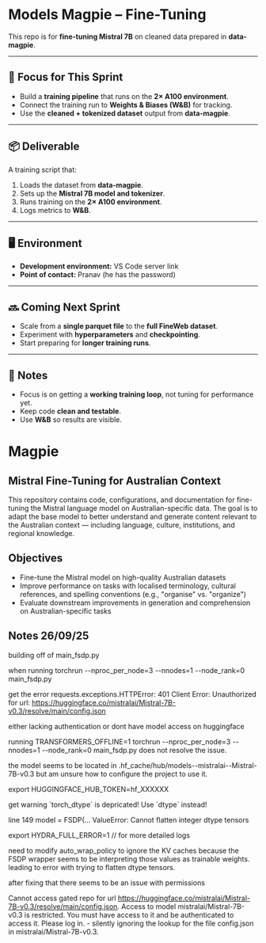 # Models Magpie – Fine-Tuning

This repo is for **fine-tuning Mistral 7B** on cleaned data prepared in **data-magpie**.

---

## 🎯 Focus for This Sprint

- Build a **training pipeline** that runs on the **2× A100 environment**.  
- Connect the training run to **Weights & Biases (W&B)** for tracking.  
- Use the **cleaned + tokenized dataset** output from **data-magpie**.  

---

## 📦 Deliverable

A training script that:  
1. Loads the dataset from **data-magpie**.  
2. Sets up the **Mistral 7B model and tokenizer**.  
3. Runs training on the **2× A100 environment**.  
4. Logs metrics to **W&B**.  

---

## 🖥 Environment

- **Development environment:** VS Code server link  
- **Point of contact:** Pranav (he has the password)  

---

## 🔜 Coming Next Sprint

- Scale from a **single parquet file** to the **full FineWeb dataset**.  
- Experiment with **hyperparameters** and **checkpointing**.  
- Start preparing for **longer training runs**.  

---

## 📝 Notes

- Focus is on getting a **working training loop**, not tuning for performance yet.  
- Keep code **clean and testable**.  
- Use **W&B** so results are visible.  



# Magpie
## Mistral Fine-Tuning for Australian Context

This repository contains code, configurations, and documentation for fine-tuning the Mistral language model on Australian-specific data. The goal is to adapt the base model to better understand and generate content relevant to the Australian context — including language, culture, institutions, and regional knowledge.

## Objectives

- Fine-tune the Mistral model on high-quality Australian datasets
- Improve performance on tasks with localised terminology, cultural references, and spelling conventions (e.g., "organise" vs. "organize")
- Evaluate downstream improvements in generation and comprehension on Australian-specific tasks

## Notes 26/09/25

building off of main_fsdp.py 

when running torchrun --nproc_per_node=3 --nnodes=1 --node_rank=0 main_fsdp.py

get the error
requests.exceptions.HTTPError: 401 Client Error: Unauthorized for url: https://huggingface.co/mistralai/Mistral-7B-v0.3/resolve/main/config.json

either lacking authentication or dont have model access on huggingface

running 
TRANSFORMERS_OFFLINE=1 torchrun --nproc_per_node=3 --nnodes=1 --node_rank=0 main_fsdp.py
does not resolve the issue.

the model seems to be located in .hf_cache/hub/models--mistralai--Mistral-7B-v0.3 but am unsure how to configure the project to use it.

export HUGGINGFACE_HUB_TOKEN=hf_XXXXXX

get warning \`torch_dtype\` is depricated! Use \`dtype\` instead!

line 149 model = FSDP(...
ValueError: Cannot flatten integer dtype tensors

export HYDRA_FULL_ERROR=1 // for more detailed logs

need to modify auto_wrap_policy to ignore the KV caches because the FSDP wrapper seems to be interpreting those values as trainable weights. leading to error with trying to flatten dtype tensors. 

after fixing that there seems to be an issue with permissions 

Cannot access gated repo for url https://huggingface.co/mistralai/Mistral-7B-v0.3/resolve/main/config.json.
Access to model mistralai/Mistral-7B-v0.3 is restricted. You must have access to it and be authenticated to access it. Please log in. - silently ignoring the lookup for the file config.json in mistralai/Mistral-7B-v0.3.